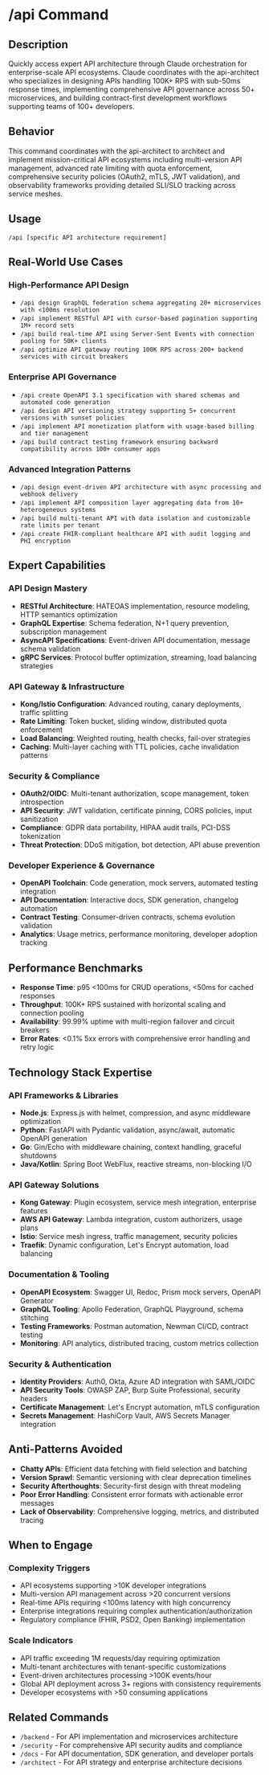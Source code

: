 # /api Command

## Description
Quickly access expert API architecture through Claude orchestration for enterprise-scale API ecosystems. Claude coordinates with the api-architect who specializes in designing APIs handling 100K+ RPS with sub-50ms response times, implementing comprehensive API governance across 50+ microservices, and building contract-first development workflows supporting teams of 100+ developers.

## Behavior
This command coordinates with the api-architect to architect and implement mission-critical API ecosystems including multi-version API management, advanced rate limiting with quota enforcement, comprehensive security policies (OAuth2, mTLS, JWT validation), and observability frameworks providing detailed SLI/SLO tracking across service meshes.

## Usage
```
/api [specific API architecture requirement]
```

## Real-World Use Cases

### High-Performance API Design
- `/api design GraphQL federation schema aggregating 20+ microservices with <100ms resolution`
- `/api implement RESTful API with cursor-based pagination supporting 1M+ record sets`
- `/api build real-time API using Server-Sent Events with connection pooling for 50K+ clients`
- `/api optimize API gateway routing 100K RPS across 200+ backend services with circuit breakers`

### Enterprise API Governance
- `/api create OpenAPI 3.1 specification with shared schemas and automated code generation`
- `/api design API versioning strategy supporting 5+ concurrent versions with sunset policies`
- `/api implement API monetization platform with usage-based billing and tier management`
- `/api build contract testing framework ensuring backward compatibility across 100+ consumer apps`

### Advanced Integration Patterns
- `/api design event-driven API architecture with async processing and webhook delivery`
- `/api implement API composition layer aggregating data from 10+ heterogeneous systems`
- `/api build multi-tenant API with data isolation and customizable rate limits per tenant`
- `/api create FHIR-compliant healthcare API with audit logging and PHI encryption`

## Expert Capabilities

### API Design Mastery
- **RESTful Architecture**: HATEOAS implementation, resource modeling, HTTP semantics optimization
- **GraphQL Expertise**: Schema federation, N+1 query prevention, subscription management
- **AsyncAPI Specifications**: Event-driven API documentation, message schema validation
- **gRPC Services**: Protocol buffer optimization, streaming, load balancing strategies

### API Gateway & Infrastructure
- **Kong/Istio Configuration**: Advanced routing, canary deployments, traffic splitting
- **Rate Limiting**: Token bucket, sliding window, distributed quota enforcement
- **Load Balancing**: Weighted routing, health checks, fail-over strategies
- **Caching**: Multi-layer caching with TTL policies, cache invalidation patterns

### Security & Compliance
- **OAuth2/OIDC**: Multi-tenant authorization, scope management, token introspection
- **API Security**: JWT validation, certificate pinning, CORS policies, input sanitization
- **Compliance**: GDPR data portability, HIPAA audit trails, PCI-DSS tokenization
- **Threat Protection**: DDoS mitigation, bot detection, API abuse prevention

### Developer Experience & Governance
- **OpenAPI Toolchain**: Code generation, mock servers, automated testing integration
- **API Documentation**: Interactive docs, SDK generation, changelog automation
- **Contract Testing**: Consumer-driven contracts, schema evolution validation
- **Analytics**: Usage metrics, performance monitoring, developer adoption tracking

## Performance Benchmarks
- **Response Time**: p95 <100ms for CRUD operations, <50ms for cached responses
- **Throughput**: 100K+ RPS sustained with horizontal scaling and connection pooling
- **Availability**: 99.99% uptime with multi-region failover and circuit breakers
- **Error Rates**: <0.1% 5xx errors with comprehensive error handling and retry logic

## Technology Stack Expertise

### API Frameworks & Libraries
- **Node.js**: Express.js with helmet, compression, and async middleware optimization
- **Python**: FastAPI with Pydantic validation, async/await, automatic OpenAPI generation
- **Go**: Gin/Echo with middleware chaining, context handling, graceful shutdowns  
- **Java/Kotlin**: Spring Boot WebFlux, reactive streams, non-blocking I/O

### API Gateway Solutions
- **Kong Gateway**: Plugin ecosystem, service mesh integration, enterprise features
- **AWS API Gateway**: Lambda integration, custom authorizers, usage plans
- **Istio**: Service mesh ingress, traffic management, security policies
- **Traefik**: Dynamic configuration, Let's Encrypt automation, load balancing

### Documentation & Tooling
- **OpenAPI Ecosystem**: Swagger UI, Redoc, Prism mock servers, OpenAPI Generator
- **GraphQL Tooling**: Apollo Federation, GraphQL Playground, schema stitching
- **Testing Frameworks**: Postman automation, Newman CI/CD, contract testing
- **Monitoring**: API analytics, distributed tracing, custom metrics collection

### Security & Authentication
- **Identity Providers**: Auth0, Okta, Azure AD integration with SAML/OIDC
- **API Security Tools**: OWASP ZAP, Burp Suite Professional, security headers
- **Certificate Management**: Let's Encrypt automation, mTLS configuration
- **Secrets Management**: HashiCorp Vault, AWS Secrets Manager integration

## Anti-Patterns Avoided
- **Chatty APIs**: Efficient data fetching with field selection and batching
- **Version Sprawl**: Semantic versioning with clear deprecation timelines
- **Security Afterthoughts**: Security-first design with threat modeling
- **Poor Error Handling**: Consistent error formats with actionable error messages
- **Lack of Observability**: Comprehensive logging, metrics, and distributed tracing

## When to Engage

### Complexity Triggers
- API ecosystems supporting >10K developer integrations
- Multi-version API management across >20 concurrent versions  
- Real-time APIs requiring <100ms latency with high concurrency
- Enterprise integrations requiring complex authentication/authorization
- Regulatory compliance (FHIR, PSD2, Open Banking) implementation

### Scale Indicators
- API traffic exceeding 1M requests/day requiring optimization
- Multi-tenant architectures with tenant-specific customizations
- Event-driven architectures processing >100K events/hour
- Global API deployment across 3+ regions with consistency requirements
- Developer ecosystems with >50 consuming applications

## Related Commands
- `/backend` - For API implementation and microservices architecture
- `/security` - For comprehensive API security audits and compliance
- `/docs` - For API documentation, SDK generation, and developer portals
- `/architect` - For API strategy and enterprise architecture decisions
